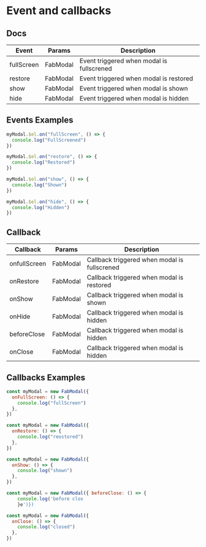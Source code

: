 # Event and callbacks

## Docs

| Event      | Params   | Description                               |
| ---------- | -------- | ----------------------------------------- |
| fullScreen | FabModal | Event triggered when modal is fullscrened |
| restore    | FabModal | Event triggered when modal is restored    |
| show       | FabModal | Event triggered when modal is shown       |
| hide       | FabModal | Event triggered when modal is hidden      |

## Events Examples

```js
myModal.$el.on("fullScreen", () => {
  console.log("FullScreened")
})
```

```js
myModal.$el.on("restore", () => {
  console.log("Restored")
})
```

```js
myModal.$el.on("show", () => {
  console.log("Shown")
})
```

```js
myModal.$el.on("hide", () => {
  console.log("Hidden")
})
```

## Callback

| Callback     | Params   | Description                                  |
| ------------ | -------- | -------------------------------------------- |
| onfullScreen | FabModal | Callback triggered when modal is fullscrened |
| onRestore    | FabModal | Callback triggered when modal is restored    |
| onShow       | FabModal | Callback triggered when modal is shown       |
| onHide       | FabModal | Callback triggered when modal is hidden      |
| beforeClose  | FabModal | Callback triggered when modal is hidden      |
| onClose      | FabModal | Callback triggered when modal is hidden      |

## Callbacks Examples

```js
const myModal = new FabModal({
  onFullScreen: () => {
    console.log("fullScreen")
  },
})
```

```js
const myModal = new FabModal({
  onRestore: () => {
    console.log("reostored")
  },
})
```

```js
const myModal = new FabModal({
  onShow: () => {
    console.log("shown")
  },
})
```

```js
const myModal = new FabModal({ beforeClose: () => {
    console.log('before clos
    }e')})
```

```js
const myModal = new FabModal({
  onClose: () => {
    console.log("closed")
  },
})
```
